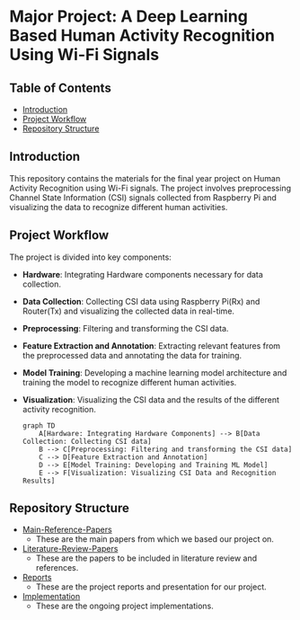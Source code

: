 
# Major Project: A Deep Learning Based Human Activity Recognition Using Wi-Fi Signals

## Table of Contents

- [Introduction](#introduction)
- [Project Workflow](#project-overview)
- [Repository Structure](#repository-structure)

## Introduction

This repository contains the materials for the final year project on Human Activity Recognition using Wi-Fi signals. The project involves preprocessing Channel State Information (CSI) signals collected from Raspberry Pi and visualizing the data to recognize different human activities.

## Project Workflow

The project is divided into key components:
- **Hardware**: Integrating Hardware components necessary for data collection.
- **Data Collection**: Collecting CSI data using Raspberry Pi(Rx) and Router(Tx) and visualizing the collected data in real-time.
- **Preprocessing**: Filtering and transforming the CSI data.
- **Feature Extraction and Annotation**: Extracting relevant features from the preprocessed data and annotating the data for training.
- **Model Training**: Developing a machine learning model architecture and training the model to recognize different human activities.
- **Visualization**: Visualizing the CSI data and the results of the different activity recognition.

    ```mermaid
    graph TD
        A[Hardware: Integrating Hardware Components] --> B[Data Collection: Collecting CSI data]
        B --> C[Preprocessing: Filtering and transforming the CSI data]
        C --> D[Feature Extraction and Annotation]
        D --> E[Model Training: Developing and Training ML Model]
        E --> F[Visualization: Visualizing CSI Data and Recognition Results]
    ```

## Repository Structure

- [Main-Reference-Papers](./Main%20Reference%20Papers/)
  - These are the main papers from which we based our project on.
- [Literature-Review-Papers](./Literature%20Review/)
  - These are the papers to be included in literature review and references.
- [Reports](./Reports/)
  - These are the project reports and presentation for our project.
- [Implementation](./Implementation/)
  - These are the ongoing project implementations.
